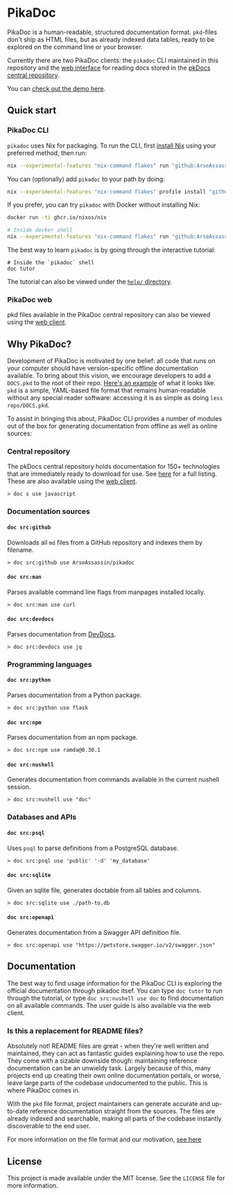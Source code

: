 # PikaDoc

PikaDoc is a human-readable, structured documentation format. `pkd`-files don't ship as HTML files, but as already indexed data tables, ready to be explored on the command line or your browser.

Currently there are two PikaDoc clients: the `pikadoc` CLI maintained in this repository and the [web interface](https://tuomas.kanerva.info/pkdocs/) for reading docs stored in the [pkDocs central repository](https://github.com/ArseAssassin/pkdocs/tree/main/docs).

You can [check out the demo here](/demo.gif).

## Quick start

### PikaDoc CLI

`pikadoc` uses Nix for packaging. To run the CLI, first [install Nix](https://nixos.org/download/#download-nix) using your preferred method, then run:

```bash
nix --experimental-features "nix-command flakes" run "github:ArseAssassin/pikadoc"
```

You can (optionally) add `pikadoc` to your path by doing:

```bash
nix --experimental-features "nix-command flakes" profile install "github:ArseAssassin/pikadoc"
```

If you prefer, you can try `pikadoc` with Docker without installing Nix:

```bash
docker run -ti ghcr.io/nixos/nix

# Inside docker shell
nix --experimental-features "nix-command flakes" run "github:ArseAssassin/pikadoc"
```

The best way to learn `pikadoc` is by going through the interactive tutorial:

```nu
# Inside the `pikadoc` shell
doc tutor
```

The tutorial can also be viewed under the [`help/` directory](help/).

### PikaDoc web

pkd files available in the PikaDoc central repository can also be viewed using the [web client](https://tuomas.kanerva.info/pkdocs/).

## Why PikaDoc?

Development of PikaDoc is motivated by one belief: all code that runs on your computer should have version-specific offline documentation available. To bring about this vision, we encourage developers to add a `DOCS.pkd` to the root of their repo. [Here's an example](DOCS.pkd) of what it looks like. `pkd` is a simple, YAML-based file format that remains human-readable without any special reader software: accessing it is as simple as doing `less repo/DOCS.pkd`.

To assist in bringing this about, PikaDoc CLI provides a number of modules out of the box for generating documentation from offline as well as online sources:

### Central repository

The pkDocs central repository holds documentation for 150+ technologies that are immediately ready to download for use. See [here](https://github.com/ArseAssassin/pkdocs/tree/main/docs/index.yml) for a full listing. These are also available using the [web client](https://tuomas.kanerva.info/pkdocs/).

```nu
> doc s use javascript
```

### Documentation sources

#### `doc src:github`

Downloads all `md` files from a GitHub repository and indexes them by filename.

```nu
> doc src:github use ArseAssassin/pikadoc
```

#### `doc src:man`

Parses available command line flags from manpages installed locally.

```nu
> doc src:man use curl
```

#### `doc src:devdocs`

Parses documentation from [DevDocs](https://devdocs.io).

```nu
> doc src:devdocs use jq
```

### Programming languages

#### `doc src:python`

Parses documentation from a Python package.

```nu
> doc src:python use flask
```

#### `doc src:npm`

Parses documentation from an npm package.

```nu
> doc src:npm use ramda@0.30.1
```

#### `doc src:nushell`

Generates documentation from commands available in the current nushell session.

```nu
> doc src:nushell use "doc"
```

### Databases and APIs

#### `doc src:psql`

Uses `psql` to parse definitions from a PostgreSQL database.

```nu
> doc src:psql use 'public' '-d' 'my_database'
```

#### `doc src:sqlite`

Given an sqlite file, generates doctable from all tables and columns.

```nu
> doc src:sqlite use ./path-to.db
```

#### `doc src:openapi`

Generates documentation from a Swagger API definition file.

```nu
> doc src:openapi use "https://petstore.swagger.io/v2/swagger.json"
```

## Documentation

The best way to find usage information for the PikaDoc CLI is exploring the official documentation through pikadoc itsef. You can type `doc tutor` to run through the tutorial, or type `doc src:nushell use doc` to find documentation on all available commands. The user guide is also available via the web client.

### Is this a replacement for README files?

Absolutely not! README files are great - when they're well written and maintained, they can act as fantastic guides explaining how to use the repo. They come with a sizable downside though: maintaining reference documentation can be an unwieldy task. Largely because of this, many projects end up creating their own online documentation portals, or worse, leave large parts of the codebase undocumented to the public. This is where PikaDoc comes in.

With the `pkd` file format, project maintainers can generate accurate and up-to-date reference documentation straight from the sources. The files are already indexed and searchable, making all parts of the codebase instantly discoverable to the end user.

For more information on the file format and our motivation, [see here](</help/What is the DOCS.pkd file.md>)

## License

This project is made available under the MIT license. See the `LICENSE` file for more information.
